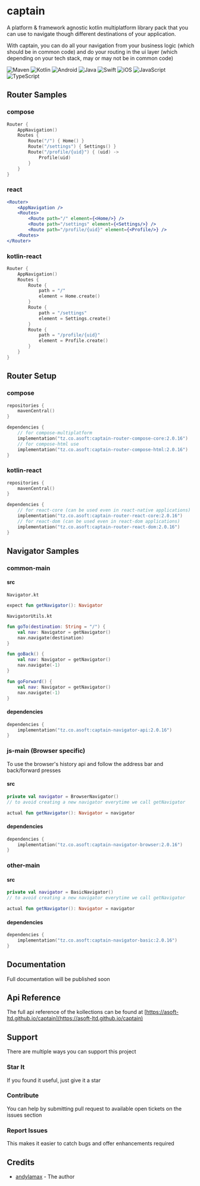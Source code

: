 # captain

A platform & framework agnostic kotlin multiplatform library pack that you can use to navigate though different destinations of your application.

With captain, you can do all your navigation from your business logic (which should be in common code) 
and do your routing in the ui layer (which depending on your tech stack, may or may not be in common code)

![Maven](https://img.shields.io/maven-central/v/tz.co.asoft/captain-navigator-api/2.0.16?style=for-the-badge)
![Kotlin](https://img.shields.io/badge/kotlin-multiplatform-blue?style=for-the-badge&logo=kotlin&logoColor=white)
![Android](https://img.shields.io/badge/Android-3DDC84?style=for-the-badge&logo=android&logoColor=white)
![Java](https://img.shields.io/badge/java-%23ED8B00.svg?style=for-the-badge&logo=&logoColor=white)
![Swift](https://img.shields.io/badge/swift-F54A2A?style=for-the-badge&logo=swift&logoColor=white)
![iOS](https://img.shields.io/badge/iOS-000000?style=for-the-badge&logo=ios&logoColor=white)
![JavaScript](https://img.shields.io/badge/javascript-%23323330.svg?style=for-the-badge&logo=javascript&logoColor=%23F7DF1E)
![TypeScript](https://img.shields.io/badge/typescript-%23007ACC.svg?style=for-the-badge&logo=typescript&logoColor=white)

## Router Samples

### compose

```kotlin
Router {
    AppNavigation()
    Routes {
        Route("/") { Home() }
        Route("/settings") { Settings() }
        Route("/profile/{uid}") { (uid) ->
            Profile(uid)
        }
    }
}
```

### react

```jsx
<Router>
    <AppNavigation />
    <Routes>
        <Route path="/" element={<Home/>} />
        <Route path="/settings" element={<Settings/>} />
        <Route path="/profile/{uid}" element={<Profile/>} />
    <Routes>
</Router>
```

### kotlin-react

```kotlin
Router {
    AppNavigation()
    Routes {
        Route {
            path = "/"
            element = Home.create()
        }
        Route {
            path = "/settings"
            element = Settings.create()
        }
        Route {
            path = "/profile/{uid}"
            element = Profile.create()
        }
    }
}
```

## Router Setup

### compose

```kotlin
repositories {
    mavenCentral()
}

dependencies {
    // for compose-multiplatform 
    implementation("tz.co.asoft:captain-router-compose-core:2.0.16")
    // for compose-html use
    implementation("tz.co.asoft:captain-router-compose-html:2.0.16")
}
```

### kotlin-react

```kotlin
repositories {
    mavenCentral()
}

dependencies {
    // for react-core (can be used even in react-native applications)
    implementation("tz.co.asoft:captain-router-react-core:2.0.16")
    // for react-dom (can be used even in react-dom applications)
    implementation("tz.co.asoft:captain-router-react-dom:2.0.16")
}
```

## Navigator Samples

### common-main

#### src
`Navigator.kt`

```kotlin
expect fun getNavigator(): Navigator
```

`NavigatorUtils.kt`
```kotlin
fun goTo(destination: String = "/") {
    val nav: Navigator = getNavigator()
    nav.navigate(destination)
}

fun goBack() {
    val nav: Navigator = getNavigator()
    nav.navigate(-1)
}

fun goForward() {
    val nav: Navigator = getNavigator()
    nav.navigate(-1)
}
```

#### dependencies

```kotlin
dependencies {
    implementation("tz.co.asoft:captain-navigator-api:2.0.16")
}
```

### js-main (Browser specific)

To use the browser's history api and follow the address bar and back/forward presses

#### src

```kotlin
private val navigator = BrowserNavigator()
// to avoid creating a new navigator everytime we call getNavigator

actual fun getNavigator(): Navigator = navigator
```

#### dependencies

```kotlin
dependencies {
    implementation("tz.co.asoft:captain-navigator-browser:2.0.16")
}
```

### other-main

#### src
```kotlin
private val navigator = BasicNavigator()
// to avoid creating a new navigator everytime we call getNavigator

actual fun getNavigator(): Navigator = navigator
```

#### dependencies

```kotlin
dependencies {
    implementation("tz.co.asoft:captain-navigator-basic:2.0.16")
}
```
## Documentation
Full documentation will be published soon

## Api Reference

The full api reference of the kollections can be found
at [https://asoft-ltd.github.io/captain](https://asoft-ltd.github.io/captain)

## Support

There are multiple ways you can support this project

### Star It

If you found it useful, just give it a star

### Contribute

You can help by submitting pull request to available open tickets on the issues section

### Report Issues

This makes it easier to catch bugs and offer enhancements required

## Credits

- [andylamax](https://github.com/andylamax) - The author